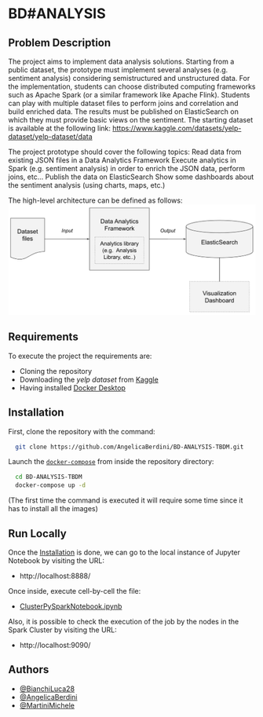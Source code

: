 # BD#ANALYSIS

## Problem Description

The project aims to implement data analysis solutions. Starting from a public dataset, the prototype must implement several analyses (e.g. sentiment analysis) considering semistructured and unstructured data. For the implementation, students can choose distributed computing frameworks such as Apache Spark (or a similar framework like Apache Flink). Students can play with multiple dataset files to perform joins and correlation and build enriched data.
The results must be published on ElasticSearch on which they must provide basic views on the sentiment.
The starting dataset is available at the following link:
https://www.kaggle.com/datasets/yelp-dataset/yelp-dataset/data

The project prototype should cover the following topics:
Read data from existing JSON files in a Data Analytics Framework
Execute analytics in Spark (e.g. sentiment analysis) in order to enrich the JSON data, perform joins, etc...
Publish the data on ElasticSearch
Show some dashboards about the sentiment analysis (using charts, maps, etc.)

The high-level architecture can be defined as follows:
![alt text](https://github.com/AngelicaBerdini/BD-ANALYSIS-TBDM/blob/main/utils/images/SoftwareArchitecture.png?raw=true)

## Requirements

To execute the project the requirements are:

- Cloning the repository
- Downloading the _yelp dataset_ from [Kaggle](https://www.kaggle.com/datasets/yelp-dataset/yelp-dataset)
- Having installed [Docker Desktop](https://www.docker.com)

## Installation

First, clone the repository with the command:

```bash
  git clone https://github.com/AngelicaBerdini/BD-ANALYSIS-TBDM.git
```

Launch the [`docker-compose`](docker-compose.yml) from inside the repository directory:

```bash
  cd BD-ANALYSIS-TBDM
  docker-compose up -d
```

(The first time the command is executed it will require some time since it has to install all the images)

## Run Locally

Once the [Installation](https://github.com/AngelicaBerdini/BD-ANALYSIS-TBDM/tree/main?tab=readme-ov-file#installation) is done, we can go to the local instance of Jupyter Notebook by visiting the URL:

- http://localhost:8888/

Once inside, execute cell-by-cell the file:

- [ClusterPySparkNotebook.ipynb](notebooks/ClusterPySparkNotebook.ipynb)

Also, it is possible to check the execution of the job by the nodes in the Spark Cluster by visiting the URL:

- http://localhost:9090/

## Authors

- [@BianchiLuca28](https://github.com/BianchiLuca28)
- [@AngelicaBerdini](https://github.com/AngelicaBerdini)
- [@MartiniMichele](https://github.com/MartiniMichele)

